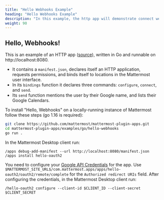 ```yaml
---
title: "Hello Webhooks Example"
heading: "Hello Webhooks Example"
description: "In this example, the http app will demonstrate connect webhooks"
weight: 90
---
```



## Hello, Webhooks!

This is an example of an HTTP app ([source](https://github.com/mattermost/mattermost-plugin-apps/tree/master/examples/go/hello-webhooks)), written in Go and runnable on http://localhost:8080.

- It contains a `manifest.json`, declares itself an HTTP application, requests permissions, and binds itself to locations in the Mattermost user interface.
- In its `bindings` function it declares three commands: `configure`, `connect`, and `send`.
- Its `send` function mentions the user by their Google name, and lists their Google Calendars.

To install "Hello, Webhooks" on a locally-running instance of Mattermost follow these steps (go 1.16 is required):

```sh
git clone https://github.com/mattermost/mattermost-plugin-apps.git
cd mattermost-plugin-apps/examples/go/hello-webhooks
go run . 
```

In the Mattermost Desktop client run:

```
/apps debug-add-manifest --url http://localhost:8080/manifest.json
/apps install hello-oauth2
```

You need to configure your [Google API Credentials](https://console.cloud.google.com/apis/credentials) for the app. Use `$MATTERMOST_SITE_URL$/com.mattermost.apps/apps/hello-oauth2/oauth2/remote/complete` for the `Authorized redirect URIs` field. After configuring the credentials, in the Mattermost Desktop client run:

```
/hello-oauth2 configure --client-id $CLIENT_ID --client-secret $CLIENT_SECRET
```

